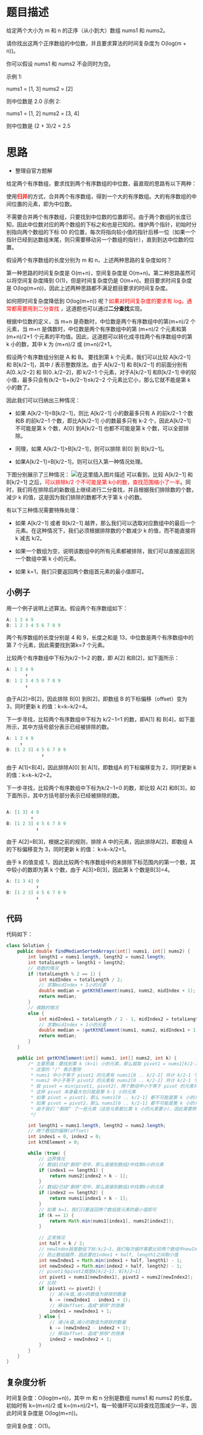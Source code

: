 # 题目描述
给定两个大小为 m 和 n 的正序（从小到大）数组 nums1 和 nums2。

请你找出这两个正序数组的中位数，并且要求算法的时间复杂度为 O(log(m + n))。

你可以假设 nums1 和 nums2 不会同时为空。

 

示例 1:

nums1 = [1, 3]
nums2 = [2]

则中位数是 2.0
示例 2:

nums1 = [1, 2]
nums2 = [3, 4]

则中位数是 (2 + 3)/2 = 2.5

# 思路
- 整理自官方题解

给定两个有序数组，要求找到两个有序数组的中位数，最直观的思路有以下两种：

使用<font color=red>**归并**</font>的方式，合并两个有序数组，得到一个大的有序数组。大的有序数组的中间位置的元素，即为中位数。

不需要合并两个有序数组，只要找到中位数的位置即可。由于两个数组的长度已知，因此中位数对应的两个数组的下标之和也是已知的。维护两个指针，初始时分别指向两个数组的下标 00 的位置，每次将指向较小值的指针后移一位（如果一个指针已经到达数组末尾，则只需要移动另一个数组的指针），直到到达中位数的位置。

假设两个有序数组的长度分别为 m 和 n，上述两种思路的复杂度如何？

第一种思路的时间复杂度是 O(m+n)，空间复杂度是 O(m+n)。第二种思路虽然可以将空间复杂度降到 O(1)，但是时间复杂度仍是 O(m+n)。题目要求时间复杂度是 O(log(m+n))，因此上述两种思路都不满足题目要求的时间复杂度。

如何把时间复杂度降低到 O(log(m+n)) 呢？<font color=red>如果对时间复杂度的要求有 log，通常都需要用到二分查找 </font>，这道题也可以通过**二分查找**实现。

根据中位数的定义，当 m+n 是奇数时，中位数是两个有序数组中的第(m+n)/2 个元素，当 m+n 是偶数时，中位数是两个有序数组中的第 (m+n)/2 个元素和第 (m+n)/2+1 个元素的平均值。因此，这道题可以转化成寻找两个有序数组中的第 k 小的数，其中 k 为 (m+n)/2 或 (m+n)/2+1。

假设两个有序数组分别是 A 和 B。
要找到第 k 个元素，我们可以比较 A[k/2−1] 和 B[k/2−1]，其中 / 表示整数除法。由于 A[k/2−1] 和 B[k/2−1] 的前面分别有 A[0..k/2−2] 和 B[0..k/2−2]，即 k/2−1 个元素，对于A[k/2−1] 和B[k/2−1] 中的较小值，最多只会有(k/2−1)+(k/2−1)≤k/2−2 个元素比它小，那么它就不能是第 k 小的数了。

因此我们可以归纳出三种情况：

- 如果 A[k/2−1]<B[k/2−1]，则比 A[k/2−1] 小的数最多只有 A 的前k/2−1 个数和B 的前k/2−1 个数，即比A[k/2−1] 小的数最多只有 k-2 个，因此A[k/2−1] 不可能是第 k 个数，A[0] 到A[k/2−1] 也都不可能是第 k 个数，可以全部排除。

- 同理，如果 A[k/2−1]>B[k/2−1]，则可以排除 B[0] 到 B[k/2−1]。

- 如果A[k/2−1]=B[k/2−1]，则可以归入第一种情况处理。

下图分别展示了三种情况：
![在这里插入图片描述](https://img-blog.csdnimg.cn/20200719000423712.png?x-oss-process=image/watermark,type_ZmFuZ3poZW5naGVpdGk,shadow_10,text_aHR0cHM6Ly9ibG9nLmNzZG4ubmV0L3o3MTQ0MDU0ODk=,size_16,color_FFFFFF,t_70)
可以看到，比较 A[k/2−1] 和 B[k/2−1] 之后，<font color=red>可以排除k/2 个不可能是第 k小的数，查找范围缩小了一半</font>。同时，我们将在排除后的新数组上继续进行二分查找，并且根据我们排除数的个数，减少 k 的值，这是因为我们排除的数都不大于第 k 小的数。

有以下三种情况需要特殊处理：

- 如果 A[k/2−1] 或者 B[k/2−1] 越界，那么我们可以选取对应数组中的最后一个元素。在这种情况下，我们必须根据排除数的个数减少 k 的值，而不能直接将 k 减去 k/2。

- 如果一个数组为空，说明该数组中的所有元素都被排除，我们可以直接返回另一个数组中第 k 小的元素。

- 如果 k=1，我们只要返回两个数组首元素的最小值即可。

## 小例子
用一个例子说明上述算法。假设两个有序数组如下：

```java
A: 1 3 4 9
B: 1 2 3 4 5 6 7 8 9
```

两个有序数组的长度分别是 4 和 9，长度之和是 13，中位数是两个有序数组中的第 7 个元素，因此需要找到第k=7 个元素。

比较两个有序数组中下标为k/2−1=2 的数，即 A[2] 和B[2]，如下面所示：


```java
A: 1 3 4 9
       ↑
B: 1 2 3 4 5 6 7 8 9
       ↑
```

由于A[2]>B[2]，因此排除 B[0] 到B[2]，即数组 B 的下标偏移（offset）变为 3，同时更新 k 的值：k=k−k/2=4。

下一步寻找，比较两个有序数组中下标为 k/2−1=1 的数，即A[1] 和 B[4]，如下面所示，其中方括号部分表示已经被排除的数。

```java
A: 1 3 4 9
     ↑
B: [1 2 3] 4 5 6 7 8 9
             ↑
```

由于 A[1]<B[4]，因此排除A[0] 到 A[1]，即数组A 的下标偏移变为 2，同时更新 k的值：k=k−k/2=2。

下一步寻找，比较两个有序数组中下标为k/2−1=0 的数，即比较 A[2] 和B[3]，如下面所示，其中方括号部分表示已经被排除的数。

```java

A: [1 3] 4 9
         ↑
B: [1 2 3] 4 5 6 7 8 9
           ↑
```

由于 A[2]=B[3]，根据之前的规则，排除 A 中的元素，因此排除A[2]，即数组 A 的下标偏移变为 3，同时更新 k 的值： k=k−k/2=1。

由于 k 的值变成 1，因此比较两个有序数组中的未排除下标范围内的第一个数，其中较小的数即为第 k 个数，由于 A[3]>B[3]，因此第 k 个数是B[3]=4。


```java
A: [1 3 4] 9
           ↑
B: [1 2 3] 4 5 6 7 8 9
           ↑
```

## 代码

代码如下：

```java
class Solution {
    public double findMedianSortedArrays(int[] nums1, int[] nums2) {
        int length1 = nums1.length, length2 = nums2.length;
        int totalLength = length1 + length2;
        // 奇数的情况
        if (totalLength % 2 == 1) {
            int midIndex = totalLength / 2;
            // 求第midIndex + 1小的元素
            double median = getKthElement(nums1, nums2, midIndex + 1);
            return median;
        } 
        // 偶数的情况
        else {
            int midIndex1 = totalLength / 2 - 1, midIndex2 = totalLength / 2;
            // 求第midIndex + 1小的元素
            double median = (getKthElement(nums1, nums2, midIndex1 + 1) + getKthElement(nums1, nums2, midIndex2 + 1)) / 2.0;
            return median;
        }
    }

    public int getKthElement(int[] nums1, int[] nums2, int k) {
        /* 主要思路：要找到第 k (k>1) 小的元素，那么就取 pivot1 = nums1[k/2-1] 和 pivot2 = nums2[k/2-1] 进行比较
         * 这里的 "/" 表示整除
         * nums1 中小于等于 pivot1 的元素有 nums1[0 .. k/2-2] 共计 k/2-1 个
         * nums2 中小于等于 pivot2 的元素有 nums2[0 .. k/2-2] 共计 k/2-1 个
         * 取 pivot = min(pivot1, pivot2)，两个数组中小于等于 pivot 的元素共计不会超过 (k/2-1) + (k/2-1) <= k-2 个
         * 这样 pivot 本身最大也只能是第 k-1 小的元素
         * 如果 pivot = pivot1，那么 nums1[0 .. k/2-1] 都不可能是第 k 小的元素。把这些元素全部 "删除"，剩下的作为新的 nums1 数组
         * 如果 pivot = pivot2，那么 nums2[0 .. k/2-1] 都不可能是第 k 小的元素。把这些元素全部 "删除"，剩下的作为新的 nums2 数组
         * 由于我们 "删除" 了一些元素（这些元素都比第 k 小的元素要小），因此需要修改 k 的值，减去删除的数的个数
         */

        int length1 = nums1.length, length2 = nums2.length;
        // 两个数组的偏移(offset)
        int index1 = 0, index2 = 0;
        int kthElement = 0;

        while (true) {
            // 边界情况
            // 数组1已经"删除"完毕，那么直接到数组2中找第k小的元素
            if (index1 == length1) {
                return nums2[index2 + k - 1];
            }
            // 数组2已经"删除"完毕，那么直接到数组1中找第k小的元素
            if (index2 == length2) {
                return nums1[index1 + k - 1];
            }
            // 如果 k=1，我们只要返回两个数组首元素的最小值即可
            if (k == 1) {
                return Math.min(nums1[index1], nums2[index2]);
            }
            
            // 正常情况
            int half = k / 2;
            // newIndex就是数组下标:k/2−1，我们每次循环需要比较两个数组中newIndex处的数字大小
            // 防止数组越界，因此要在index1 + half, length1之间取小值
            int newIndex1 = Math.min(index1 + half, length1) - 1;
            int newIndex2 = Math.min(index2 + half, length2) - 1;           
            // pivot1与pivot2就是A[k/2−1]、B[k/2−1]
            int pivot1 = nums1[newIndex1], pivot2 = nums2[newIndex2];
            // 比较
            if (pivot1 <= pivot2) {
            	// 减小k值,减小的数值为排除的数量
                k -= (newIndex1 - index1 + 1);
                // 移动offset，造成"排除"的效果
                index1 = newIndex1 + 1;
            } else {
            	// 减小k值,减小的数值为排除的数量
                k -= (newIndex2 - index2 + 1);
                // 移动offset，造成"排除"的效果
                index2 = newIndex2 + 1;
            }
        }
    }
}
```
## 复杂度分析

时间复杂度：O(log(m+n))，其中 m 和 n 分别是数组 nums1 和 nums2 的长度。
初始时有 k=(m+n)/2 或 k=(m+n)/2+1，每一轮循环可以将查找范围减少一半，因此时间复杂度是 O(log(m+n))。

空间复杂度：O(1)。
